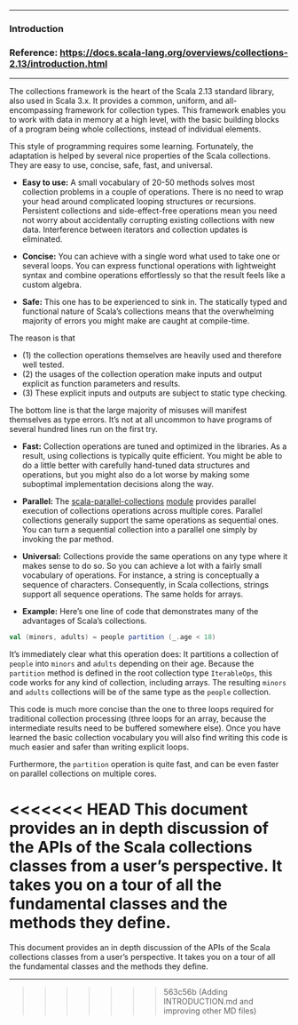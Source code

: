 
---

### Introduction

### Reference: <https://docs.scala-lang.org/overviews/collections-2.13/introduction.html>

---

The collections framework is the heart of the Scala 2.13 standard library, also used in Scala 3.x. It provides a common, uniform, and all-encompassing framework for collection types. This framework enables you to work with data in memory at a high level, with the basic building blocks of a program being whole collections, instead of individual elements.

This style of programming requires some learning. Fortunately, the adaptation is helped by several nice properties of the Scala collections. They are easy to use, concise, safe, fast, and universal.

- **Easy to use:** 
A small vocabulary of 20-50 methods solves most collection problems in a couple of operations. There is no need to wrap your head around complicated looping structures or recursions. Persistent collections and side-effect-free operations mean you need not worry about accidentally corrupting existing collections with new data. Interference between iterators and collection updates is eliminated.

- **Concise:**
You can achieve with a single word what used to take one or several loops. You can express functional operations with lightweight syntax and combine operations effortlessly so that the result feels like a custom algebra.

- **Safe:**
This one has to be experienced to sink in. The statically typed and functional nature of Scala’s collections means that the overwhelming majority of errors you might make are caught at compile-time.

The reason is that
- (1) the collection operations themselves are heavily used and therefore well tested.
- (2) the usages of the collection operation make inputs and output explicit as function parameters and results.
- (3) These explicit inputs and outputs are subject to static type checking.

The bottom line is that the large majority of misuses will manifest themselves as type errors. It’s not at all uncommon to have programs of several hundred lines run on the first try.

- **Fast:** 
Collection operations are tuned and optimized in the libraries. As a result, using collections is typically quite efficient. You might be able to do a little better with carefully hand-tuned data structures and operations, but you might also do a lot worse by making some suboptimal implementation decisions along the way.

- **Parallel:** 
The [scala-parallel-collections](https://index.scala-lang.org/scala/scala-parallel-collections "Visit Parallel Collections") [module](https://index.scala-lang.org/scala/scala-parallel-collections/artifacts/scala-parallel-collections "Visit module") provides parallel execution of collections operations across multiple cores. Parallel collections generally support the same operations as sequential ones. You can turn a sequential collection into a parallel one simply by invoking the par method.

- **Universal:** Collections provide the same operations on any type where it makes sense to do so. So you can achieve a lot with a fairly small vocabulary of operations. For instance, a string is conceptually a sequence of characters. Consequently, in Scala collections, strings support all sequence operations. The same holds for arrays.

- **Example:** Here’s one line of code that demonstrates many of the advantages of Scala’s collections.

```scala
val (minors, adults) = people partition (_.age < 18)
```

It’s immediately clear what this operation does: It partitions a collection of `people` into `minors` and `adults` depending on their age. Because the `partition` method is defined in the root collection type `IterableOps`, this code works for any kind of collection, including arrays. The resulting `minors` and `adults` collections will be of the same type as the `people` collection.

This code is much more concise than the one to three loops required for traditional collection processing (three loops for an array, because the intermediate results need to be buffered somewhere else). Once you have learned the basic collection vocabulary you will also find writing this code is much easier and safer than writing explicit loops.

Furthermore, the `partition` operation is quite fast, and can be even faster on parallel collections on multiple cores.

<<<<<<< HEAD
This document provides an in depth discussion of the APIs of the Scala collections classes from a user’s perspective. It takes you on a tour of all the fundamental classes and the methods they define.
=======
This document provides an in depth discussion of the APIs of the Scala collections classes from a user’s perspective. It takes you on a tour of all the fundamental classes and the methods they define.

---
>>>>>>> 563c56b (Adding INTRODUCTION.md and improving other MD files)
